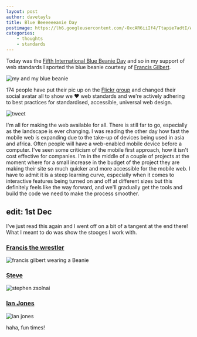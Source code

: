 ```yaml
--- 
layout: post 
author: davetayls 
title: Blue Beeeeeeanie Day
postimage: https://lh6.googleusercontent.com/-OxcAR6iiIf4/Ttapie7adtI/AAAAAAAAjys/SKixWJyweF8/s512/photo.jpg
categories:
    - thoughts
    - standards
---
```


Today was the [Fifth International Blue Beanie Day](http://www.zeldman.com/bbd/) and so in my support of web standards I sported the blue beanie courtesy of [Francis Gilbert](http://twitter.com/frangilbert).

![my and my blue beanie](https://lh6.googleusercontent.com/-OxcAR6iiIf4/Ttapie7adtI/AAAAAAAAjys/SKixWJyweF8/s512/photo.jpg)

174 people  have put their pic up on the [Flickr group](http://www.flickr.com/groups/bluebeanieday2011/) and changed their social avatar all to show we ♥ web standards and we're actively adhering to best practices for standardised, accessible, universal web design.

![tweet](https://lh5.googleusercontent.com/-48kzRb3j0xs/TtarVg9MUaI/AAAAAAAAjy0/Repglwi_E_g/s512/Screen%252520shot%2525202011-11-30%252520at%25252022.16.22.png)

I'm all for making the web available for all. There is still far to go, especially as the landscape is ever changing. I was reading the other day how fast the mobile web is expanding due to the take-up of devices being used in asia and africa. Often people will have a web-enabled mobile device before a computer. I've seen some criticism of the mobile first approach,  how it isn't cost effective for companies. I'm in the middle of a couple of projects at the moment where for a small increase in the budget of the project they are making their site so much quicker and more accessible for the mobile web. I have to admit it is a steep learning curve, especially when it comes to interactive features being turned on and off at different sizes but this definitely feels like the way forward, and we'll gradually get the tools and build the code we need to make the process smoother.

## edit: 1st Dec

I've just read this again and I went off on a bit of a tangent at the end
there! What I meant to do was show the stooges I work with.

### [Francis the wrestler](http://twitter.com/frangilbert)
![francis gilbert wearing a Beanie](https://lh3.googleusercontent.com/-wsOSdooLM0Q/TtYNhHtAA-I/AAAAAAAAjx8/0ljeJUiuy1Q/s512/photo%2525205.jpg)

### [Steve](http://twitter.com/stevezol)
![stephen zsolnai](https://lh6.googleusercontent.com/-OATh_nePF98/TtYNhcRingI/AAAAAAAAjyA/TqQ8bTJewWM/s512/photo%2525203.jpg)

### [Ian Jones](http://twitter.com/darkhorseian)
![ian jones](https://lh3.googleusercontent.com/-JelCCDP6RQc/TtYNhkBGIGI/AAAAAAAAjyM/FQg0bnsbVuM/s512/photo1.jpg)

haha, fun times!
